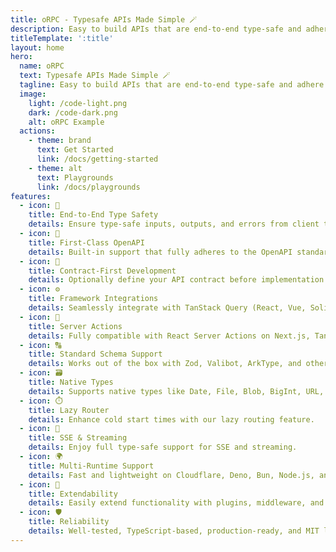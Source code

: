 ```yaml
---
title: oRPC - Typesafe APIs Made Simple 🪄
description: Easy to build APIs that are end-to-end type-safe and adhere to OpenAPI standards
titleTemplate: ':title'
layout: home
hero:
  name: oRPC
  text: Typesafe APIs Made Simple 🪄
  tagline: Easy to build APIs that are end-to-end type-safe and adhere to OpenAPI standards
  image:
    light: /code-light.png
    dark: /code-dark.png
    alt: oRPC Example
  actions:
    - theme: brand
      text: Get Started
      link: /docs/getting-started
    - theme: alt
      text: Playgrounds
      link: /docs/playgrounds
features:
  - icon: 🔗
    title: End-to-End Type Safety
    details: Ensure type-safe inputs, outputs, and errors from client to server.
  - icon: 📘
    title: First-Class OpenAPI
    details: Built-in support that fully adheres to the OpenAPI standard.
  - icon: 📝
    title: Contract-First Development
    details: Optionally define your API contract before implementation.
  - icon: ⚙️
    title: Framework Integrations
    details: Seamlessly integrate with TanStack Query (React, Vue, Solid, Svelte), Pinia Colada, NestJS, and more.
  - icon: 🚀
    title: Server Actions
    details: Fully compatible with React Server Actions on Next.js, TanStack Start, and other platforms.
  - icon: 🔠
    title: Standard Schema Support
    details: Works out of the box with Zod, Valibot, ArkType, and other schema validators.
  - icon: 🗃️
    title: Native Types
    details: Supports native types like Date, File, Blob, BigInt, URL, and more.
  - icon: ⏱️
    title: Lazy Router
    details: Enhance cold start times with our lazy routing feature.
  - icon: 📡
    title: SSE & Streaming
    details: Enjoy full type-safe support for SSE and streaming.
  - icon: 🌍
    title: Multi-Runtime Support
    details: Fast and lightweight on Cloudflare, Deno, Bun, Node.js, and beyond.
  - icon: 🔌
    title: Extendability
    details: Easily extend functionality with plugins, middleware, and interceptors.
  - icon: 🛡️
    title: Reliability
    details: Well-tested, TypeScript-based, production-ready, and MIT licensed.
---
```


<script setup>
import FullSponsors from './.vitepress/theme/components/FullSponsors.vue'
</script>

<FullSponsors />
